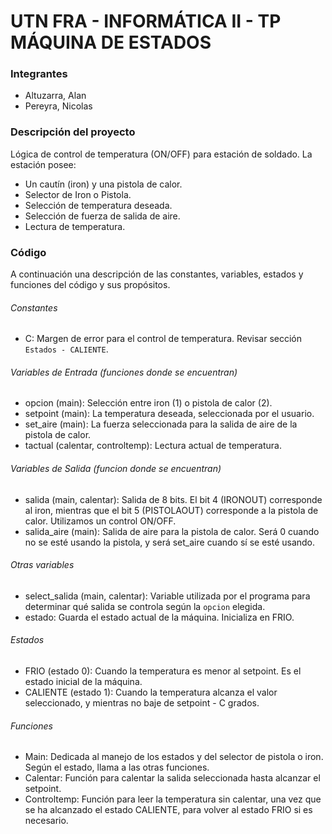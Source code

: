 # UTN FRA - INFORMÁTICA II - TP MÁQUINA DE ESTADOS

### Integrantes
- Altuzarra, Alan
- Pereyra, Nicolas

### Descripción del proyecto
Lógica de control de temperatura (ON/OFF) para estación de soldado. La estación posee:
- Un cautín (iron) y una pistola de calor.
- Selector de Iron o Pistola.
- Selección de temperatura deseada.
- Selección de fuerza de salida de aire.
- Lectura de temperatura.

### Código
A continuación una descripción de las constantes, variables, estados y funciones del código y sus propósitos.

###### Constantes

- C: Margen de error para el control de temperatura. Revisar sección `Estados - CALIENTE`.

###### Variables de Entrada (funciones donde se encuentran)

- opcion (main): Selección entre iron (1) o pistola de calor (2).
- setpoint (main): La temperatura deseada, seleccionada por el usuario.
- set_aire (main): La fuerza seleccionada para la salida de aire de la pistola de calor.
- tactual (calentar, controltemp): Lectura actual de temperatura.

###### Variables de Salida (funcion donde se encuentran)

- salida (main, calentar): Salida de 8 bits. El bit 4 (IRONOUT) corresponde al iron, mientras que el bit 5 (PISTOLAOUT) corresponde a la pistola de calor. Utilizamos un control ON/OFF.
- salida_aire (main): Salida de aire para la pistola de calor. Será 0 cuando no se esté usando la pistola, y será set_aire cuando sí se esté usando.

###### Otras variables

- select_salida (main, calentar): Variable utilizada por el programa para determinar qué salida se controla según la `opcion` elegida.
- estado: Guarda el estado actual de la máquina. Inicializa en FRIO.

###### Estados

- FRIO (estado 0): Cuando la temperatura es menor al setpoint. Es el estado inicial de la máquina.
- CALIENTE (estado 1): Cuando la temperatura alcanza el valor seleccionado, y mientras no baje de setpoint - C grados.

###### Funciones

- Main: Dedicada al manejo de los estados y del selector de pistola o iron. Según el estado, llama a las otras funciones.
- Calentar: Función para calentar la salida seleccionada hasta alcanzar el setpoint.
- Controltemp: Función para leer la temperatura sin calentar, una vez que se ha alcanzado el estado CALIENTE, para volver al estado FRIO si es necesario.
